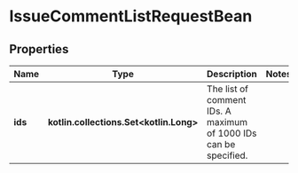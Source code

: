 
# IssueCommentListRequestBean

## Properties
Name | Type | Description | Notes
------------ | ------------- | ------------- | -------------
**ids** | **kotlin.collections.Set&lt;kotlin.Long&gt;** | The list of comment IDs. A maximum of 1000 IDs can be specified. | 



